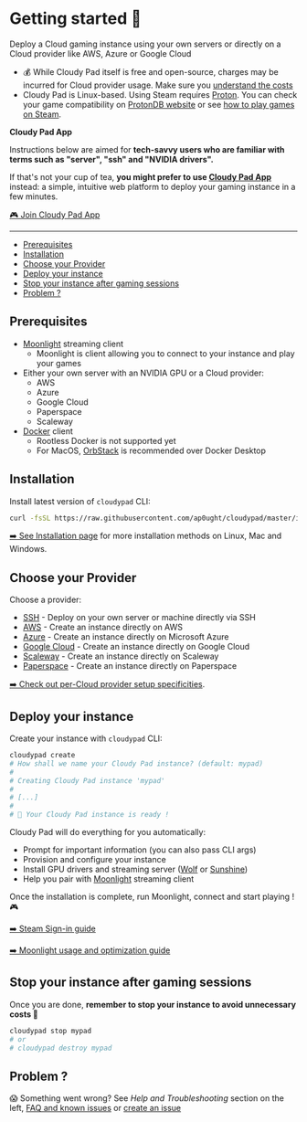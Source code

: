 # Getting started 🚀

Deploy a Cloud gaming instance using your own servers or directly on a Cloud provider like AWS, Azure or Google Cloud

- 💰 While Cloudy Pad itself is free and open-source, charges may be incurred for Cloud provider usage. Make sure you [understand the costs](cost.md)
- Cloudy Pad is Linux-based. Using Steam requires [Proton](https://github.com/ValveSoftware/Proton). You can check your game compatibility on [ProtonDB website](https://www.protondb.com/) or see [how to play games on Steam](#how-to-play-game-on-steam--why-does-my-steam-game-doesnt-launch-).

**Cloudy Pad App**

Instructions below are aimed for **tech-savvy users who are familiar with terms such as "server", "ssh" and "NVIDIA drivers".**

If that's not your cup of tea, **you might prefer to use [Cloudy Pad App](https://app.cloudypad.gg/)** instead: a simple, intuitive web platform to deploy your gaming instance in a few minutes.

[🎮 Join Cloudy Pad App](https://app.cloudypad.gg/)

---

- [Prerequisites](#prerequisites)
- [Installation](#installation)
- [Choose your Provider](#choose-your-provider)
- [Deploy your instance](#deploy-your-instance)
- [Stop your instance after gaming sessions](#stop-your-instance-after-gaming-sessions)
- [Problem ?](#problem-)



## Prerequisites

- [Moonlight](https://moonlight-stream.org/) streaming client
  - Moonlight is client allowing you to connect to your instance and play your games
- Either your own server with an NVIDIA GPU or a Cloud provider:
  - AWS
  - Azure
  - Google Cloud
  - Paperspace
  - Scaleway
- [Docker](https://docs.docker.com/engine/install/) client
  - Rootless Docker is not supported yet
  - For MacOS, [OrbStack](https://orbstack.dev/) is recommended over Docker Desktop

## Installation 

Install latest version of `cloudypad` CLI:

```sh
curl -fsSL https://raw.githubusercontent.com/ap0ught/cloudypad/master/install.sh | bash
```

[➡️ See Installation page](./installation.md) for more installation methods on Linux, Mac and Windows.

## Choose your Provider

Choose a provider:

- [SSH](./cloud-provider-setup/ssh) - Deploy on your own server or machine directly via SSH
- [AWS](./cloud-provider-setup/aws.md) - Create an instance directly on AWS
- [Azure](./cloud-provider-setup/azure.md) - Create an instance directly on Microsoft Azure
- [Google Cloud](./cloud-provider-setup/gcp.md) - Create an instance directly on Google Cloud
- [Scaleway](./cloud-provider-setup/scaleway.md) - Create an instance directly on Scaleway
- [Paperspace](./cloud-provider-setup/paperspace.md) - Create an instance directly on Paperspace

[➡️ Check out per-Cloud provider setup specificities](./cloud-provider-setup).

## Deploy your instance

Create your instance with `cloudypad` CLI:

```sh
cloudypad create
# How shall we name your Cloudy Pad instance? (default: mypad) 
#
# Creating Cloudy Pad instance 'mypad'
#
# [...]
#
# 🥳 Your Cloudy Pad instance is ready !
```

Cloudy Pad will do everything for you automatically:

- Prompt for important information (you can also pass CLI args) 
- Provision and configure your instance
- Install GPU drivers and streaming server ([Wolf](https://games-on-whales.github.io/wolf/stable/) or [Sunshine](https://github.com/LizardByte/Sunshine))
- Help you pair with [Moonlight](https://moonlight-stream.org/) streaming client

Once the installation is complete, run Moonlight, connect and start playing ! 🎮

[➡️ Steam Sign-in guide](./help/steam.md)

[➡️ Moonlight usage and optimization guide](./help/moonlight-usage.md)

## Stop your instance after gaming sessions

Once you are done, **remember to stop your instance to avoid unnecessary costs 💸**

```sh
cloudypad stop mypad
# or 
# cloudypad destroy mypad
```

## Problem ?

😱 Something went wrong? See _Help and Troubleshooting_ section on the left, [FAQ and known issues](./help/faq.md) or [create an issue](https://github.com/ap0ught/cloudypad/issues)
